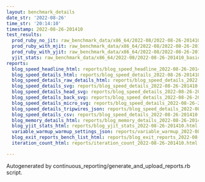 ```yaml
---
layout: benchmark_details
date_str: '2022-08-26'
time_str: '20:14:10'
timestamp: 2022-08-26-201410
test_results:
  prod_ruby_no_jit: raw_benchmark_data/x86_64/2022-08/2022-08-26-201410_basic_benchmark_prod_ruby_no_jit.json
  prod_ruby_with_mjit: raw_benchmark_data/x86_64/2022-08/2022-08-26-201410_basic_benchmark_prod_ruby_with_mjit.json
  prod_ruby_with_yjit: raw_benchmark_data/x86_64/2022-08/2022-08-26-201410_basic_benchmark_prod_ruby_with_yjit.json
  yjit_stats: raw_benchmark_data/x86_64/2022-08/2022-08-26-201410_basic_benchmark_yjit_stats.json
reports:
  blog_speed_headline_html: reports/blog_speed_headline_2022-08-26-201410.html
  blog_speed_details_html: reports/blog_speed_details_2022-08-26-201410.html
  blog_speed_details_raw_details_html: reports/blog_speed_details_2022-08-26-201410.raw_details.html
  blog_speed_details_svg: reports/blog_speed_details_2022-08-26-201410.svg
  blog_speed_details_head_svg: reports/blog_speed_details_2022-08-26-201410.head.svg
  blog_speed_details_back_svg: reports/blog_speed_details_2022-08-26-201410.back.svg
  blog_speed_details_micro_svg: reports/blog_speed_details_2022-08-26-201410.micro.svg
  blog_speed_details_tripwires_json: reports/blog_speed_details_2022-08-26-201410.tripwires.json
  blog_speed_details_csv: reports/blog_speed_details_2022-08-26-201410.csv
  blog_memory_details_html: reports/blog_memory_details_2022-08-26-201410.html
  blog_yjit_stats_html: reports/blog_yjit_stats_2022-08-26-201410.html
  variable_warmup_warmup_settings_json: reports/variable_warmup_2022-08-26-201410.warmup_settings.json
  blog_exit_reports_bench_list_html: reports/blog_exit_reports_2022-08-26-201410.bench_list.html
  iteration_count_html: reports/iteration_count_2022-08-26-201410.html

---
```

Autogenerated by continuous_reporting/generate_and_upload_reports.rb script.
